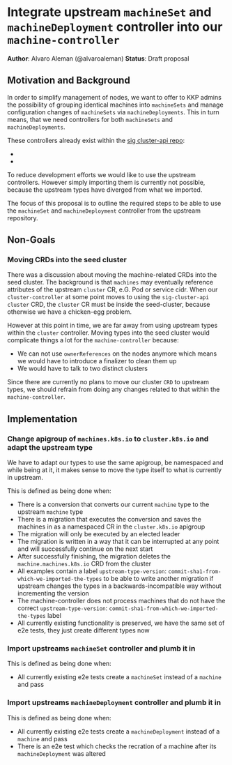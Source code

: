 # Integrate upstream `machineSet` and `machineDeployment` controller into our `machine-controller`

**Author**: Alvaro Aleman (@alvaroaleman)
**Status**: Draft proposal

## Motivation and Background

In order to simplify management of nodes, we want to offer to KKP admins the possibility
of grouping identical machines into `machineSets` and manage configuration changes of `machineSets`
via `machineDeployments`. This in turn means, that we need controllers for both `machineSets` and
`machineDeployments`.

These controllers already exist within the [sig cluster-api repo](https://github.com/kubernetes-sigs/cluster-api/tree/c8f5046fb0b9a3a16b7f8b92f6dda7b0f65b4f55):

* [machineSet controller]: https://github.com/kubernetes-sigs/cluster-api/tree/c8f5046fb0b9a3a16b7f8b92f6dda7b0f65b4f55/pkg/controller/machineset
* [machineDeployment controller]: https://github.com/kubernetes-sigs/cluster-api/tree/c8f5046fb0b9a3a16b7f8b92f6dda7b0f65b4f55/pkg/controller/machinedeployment

To reduce development efforts we would like to use the upstream controllers. However simply importing them is
currently not possible, because the upstream types have diverged from what we imported.

The focus of this proposal is to outline the required steps to be able to use the `machineSet` and
`machineDeployment` controller from the upstream repository.

## Non-Goals

### Moving CRDs into the seed cluster

There was a discussion about moving the machine-related CRDs into the seed cluster. The background is that
`machines` may eventually reference attributes of the upstream `cluster` CR, e.G. Pod or service cidr. When our
`cluster-controller` at some point moves to using the `sig-cluster-api` `cluster` CRD, the `cluster` CR must be
inside the seed-cluster, because otherwise we have a chicken-egg problem.

However at this point in time, we are far away from using upstream types within the `cluster` controller. Moving
types into the seed cluster would complicate things a lot for the `machine-controller` because:

* We can not use `ownerReferences` on the nodes anymore which means we would have to introduce a finalizer to clean them up
* We would have to talk to two distinct clusters

Since there are currently no plans to move our cluster `CRD` to upstream types, we should refrain from doing any changes
related to that within the `machine-controller`.

## Implementation

### Change apigroup of `machines.k8s.io` to `cluster.k8s.io` and adapt the upstream type

We have to adapt our types to use the same apigroup, be namespaced and while being at it, it makes
sense to move the type itself to what is currently in upstream.

This is defined as being done when:

* There is a conversion that converts our current `machine` type to the upstream `machine` type
* There is a migration that executes the conversion and saves the machines in as a namespaced CR in the `cluster.k8s.io` apigroup
* The migration will only be executed by an elected leader
* The migration is written in a way that it can be interrupted at any point and will successfully continue on the
  next start
* After successfully finishing, the migration deletes the `machine.machines.k8s.io` CRD from the cluster
* All examples contain a label `upstream-type-version`: `commit-sha1-from-which-we-imported-the-types` to be able to
  write another migration if upstream changes the types in a backwards-incompatible way without incrementing the
  version
* The machine-controller does not process machines that do not have the correct `upstream-type-version`: `commit-sha1-from-which-we-imported-the-types`
  label
* All currently existing functionality is preserved, we have the same set of e2e tests, they just create different
  types now

### Import upstreams `machineSet` controller and plumb it in

This is defined as being done when:

* All currently existing e2e tests create a `machineSet` instead of a `machine` and pass

### Import upstreams `machineDeployment` controller and plumb it in

This is defined as being done when:

* All currently existing e2e tests create a `machineDeployment` instead of a `machine` and pass
* There is an e2e test which checks the recration of a machine after its `machineDeployment` was altered
